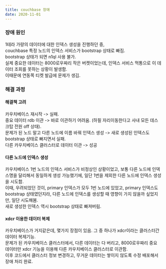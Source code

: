 ```yaml
---
title: couchbase 장애
date: 2020-11-01
---
```


### 장애 원인
1테라 가량의 데이터에 대한 인덱스 생성을 진행하던 중,  
couchbase 특정 노드의 인덱스 서비스가 bootstrap 상태로 빠짐.  
bootstrap 상태가 되면 n1ql 사용 불가.  
실제 중요한 데이터는 8000로우짜리 작은 버켓이었는데, 인덱스 서비스 먹통으로 이 데이터 조회를 못하는 상황이 발생함.  
이때문에 연동쪽 티켓 발급에 문제가 생김.  

### 해결 과정
#### 해결책 고려
카우치베이스 재시작 -> 실패.  
중요 데이터 rdb 이관 -> 바로 이관하기 어려움. (하필 자리이동한다고 사내 모든 데스크탑 전원 off 상태).  
문제가 된 노드 말고 다른 노드에 이름 바꿔 인덱스 생성 -> 새로 생성된 인덱스도 bootstrap 상태로 빠지면서 실패.  
다른 카우치베이스 클러스터로 데이터 이관 -> 성공

#### 다른 노드에 인덱스 생성
카우치베이스 1번 노드의 인덱스 서비스가 비정상인 상황이었고, 보통 다른 노드에 인덱스명을 달리해서 동일하게 생성 가능했기에, 일단 1번을 제외한 다른 노드에 인덱스 생성을 시도함.  
이때, 우려되었던 것이, primary 인덱스가 모두 1번 노드에 있었고, primary 인덱스도 bootstrap 상태였던지라, 다른 노드에 인덱스를 생성할 때 영향이 가지 않을까 싶었지만, 일단 시도해봄.  
새로 생성한 인덱스 역시 bootstrap 상태로 빠져버림.

#### xdcr 이용한 데이터 복제
카우치베이스가 거지같은데, 몇가지 장점이 있음. 그 중 하나가 xdcr이라는 클러스터간 데이터 복제기능.  
문제가 된 카우치베이스 클러스터에서, 다른 데이터는 다 버리고, 8000로우짜리 중요 데이터만 xdcr 기능을 이용해 다른 카우치베이스 클러스터로 이관함.  
이후 코드에서 클러스터 정보 변경하고, 무거운 데이터는 쌓이지 않도록 수정 배포해서 장애 처리 완료.

